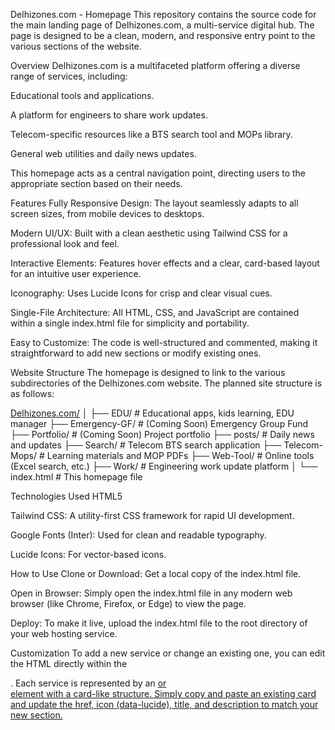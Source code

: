 Delhizones.com - Homepage
This repository contains the source code for the main landing page of Delhizones.com, a multi-service digital hub. The page is designed to be a clean, modern, and responsive entry point to the various sections of the website.

Overview
Delhizones.com is a multifaceted platform offering a diverse range of services, including:

Educational tools and applications.

A platform for engineers to share work updates.

Telecom-specific resources like a BTS search tool and MOPs library.

General web utilities and daily news updates.

This homepage acts as a central navigation point, directing users to the appropriate section based on their needs.

Features
Fully Responsive Design: The layout seamlessly adapts to all screen sizes, from mobile devices to desktops.

Modern UI/UX: Built with a clean aesthetic using Tailwind CSS for a professional look and feel.

Interactive Elements: Features hover effects and a clear, card-based layout for an intuitive user experience.

Iconography: Uses Lucide Icons for crisp and clear visual cues.

Single-File Architecture: All HTML, CSS, and JavaScript are contained within a single index.html file for simplicity and portability.

Easy to Customize: The code is well-structured and commented, making it straightforward to add new sections or modify existing ones.

Website Structure
The homepage is designed to link to the various subdirectories of the Delhizones.com website. The planned site structure is as follows:

[Delhizones.com/](https://Delhizones.com/)
│
├── EDU/              # Educational apps, kids learning, EDU manager
├── Emergency-GF/     # (Coming Soon) Emergency Group Fund
├── Portfolio/        # (Coming Soon) Project portfolio
├── posts/            # Daily news and updates
├── Search/           # Telecom BTS search application
├── Telecom-Mops/     # Learning materials and MOP PDFs
├── Web-Tool/         # Online tools (Excel search, etc.)
├── Work/             # Engineering work update platform
│
└── index.html        # This homepage file

Technologies Used
HTML5

Tailwind CSS: A utility-first CSS framework for rapid UI development.

Google Fonts (Inter): Used for clean and readable typography.

Lucide Icons: For vector-based icons.

How to Use
Clone or Download: Get a local copy of the index.html file.

Open in Browser: Simply open the index.html file in any modern web browser (like Chrome, Firefox, or Edge) to view the page.

Deploy: To make it live, upload the index.html file to the root directory of your web hosting service.

Customization
To add a new service or change an existing one, you can edit the HTML directly within the <section id="services">. Each service is represented by an <a href="..."> or <div> element with a card-like structure. Simply copy and paste an existing card and update the href, icon (data-lucide), title, and description to match your new section.
